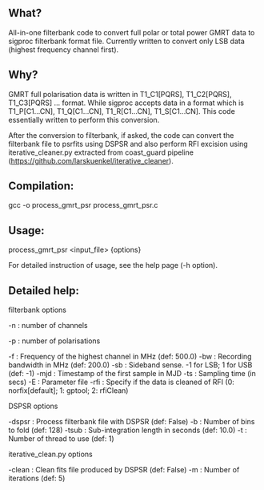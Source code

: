 What?
-------------
All-in-one filterbank code to convert full polar or total power
GMRT data to sigproc filterbank format file. Currently written 
to convert only LSB data (highest frequency channel first).

Why?
-------------
GMRT full polarisation data is written in T1_C1[PQRS], T1_C2[PQRS], 
T1_C3[PQRS] ... format. While sigproc accepts data in a format which
is T1_P[C1...CN], T1_Q[C1...CN], T1_R[C1...CN], T1_S[C1...CN]. This
code essentially written to perform this conversion. 

After the conversion to filterbank, if asked, the code can convert
the filterbank file to psrfits using  DSPSR and also perform  RFI
excision using iterative_cleaner.py extracted from coast_guard 
pipeline (https://github.com/larskuenkel/iterative_cleaner).


Compilation:
------------
gcc -o process_gmrt_psr process_gmrt_psr.c 

Usage:
------------
process_gmrt_psr <input_file> {options}

For detailed instruction of usage, see the help page (-h option).

Detailed help:
------------
filterbank options

-n	    : number of channels

-p	    : number of polarisations

-f	    : Frequency of the highest channel in MHz (def: 500.0)
-bw	    : Recording bandwidth in MHz (def: 200.0)
-sb	    : Sideband sense. -1 for LSB; 1 for USB (def: -1)
-mjd	  : Timestamp of the first sample in MJD
-ts	    : Sampling time (in secs)
-E	    : Parameter file
-rfi	  : Specify if the data is cleaned of RFI
	        (0: norfix[default]; 1: gptool; 2: rfiClean)

DSPSR options

-dspsr	: Process filterbank file with DSPSR (def: False)
-b	    : Number of bins to fold (def: 128)
-tsub	  : Sub-integration length in seconds (def: 10.0)
-t	    : Number of thread to use (def: 1)

iterative_clean.py options

-clean	: Clean fits file produced by DSPSR (def: False)
-m	    : Number of iterations (def: 5)

